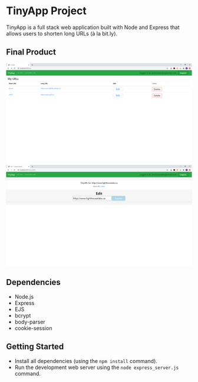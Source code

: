 # TinyApp Project

TinyApp is a full stack web application built with Node and Express that allows users to shorten long URLs (à la bit.ly).

## Final Product

![image](https://github.com/pmitchener/tinyapp/blob/master/docs/urlspage.png)
![image](https://github.com/pmitchener/tinyapp/blob/master/docs/editpage.png)

## Dependencies

- Node.js
- Express
- EJS
- bcrypt
- body-parser
- cookie-session

## Getting Started

- Install all dependencies (using the `npm install` command).
- Run the development web server using the `node express_server.js` command.
